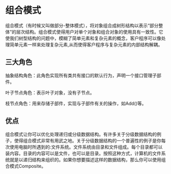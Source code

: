 # 组合模式

组合模式（有时候又叫做部分-整体模式），将对象组合成树形结构以表示“部分整体”的层次结构。组合模式使得用户对单个对象和组合对象的使用具有一致性。它使我们树型结构的问题中，模糊了简单元素和复杂元素的概念，客户程序可以像处理简单元素一样来处理复杂元素,从而使得客户程序与复杂元素的内部结构解耦。

## 三大角色
          
  抽象结构角色：此角色实现所有类共有接口的默认行为，声明一个接口管理子部件。
  
  叶子节点角色：表示叶子对象，没有子节点。
  
  枝节点角色：用来存储子部件，实现与子部件有关的操作，如Add()等。
  
  
## 优点
  
组合模式让你可以优化处理递归或分级数据结构。有许多关于分级数据结构的例子，使得组合模式非常有用武之地。关于分级数据结构的一个普遍性的例子是你每次使用电脑时所遇到的:文件系统。文件系统由目录和文件组成。每个目录都可以装内容。目录的内容可以是文件，也可以是目录。按照这种方式，计算机的文件系统就是以递归结构来组织的。如果你想要描述这样的数据结构，那么你可以使用组合模式Composite。